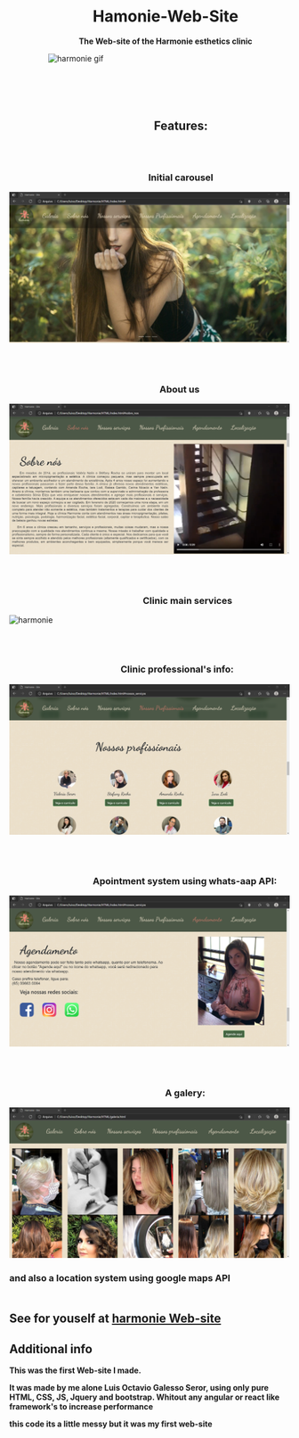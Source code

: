<div style="padding-left: 70px;">

<div style=" padding-left: 80px;"> 

# Hamonie-Web-Site 


</div> 


<div style="padding-left: 55px;">

**The Web-site of the Harmonie esthetics clinic**

</div>

![harmonie gif](harmonie6.gif)
</div>


<div style = "padding-left: 260px; margin-top: 100px;">

## Features:

</div>
<div style = "padding-left: 250px; margin-top: 70px;">

### Initial carousel

</div>

![harmonie](screenshot/harmonie.png)

<div style = "padding-left: 270px; margin-top: 70px;">

### About us

</div>

![harmonie sobrenos](screenshot/harmonieSobrenos.png) 

<div style = "padding-left: 240px; margin-top: 70px;">

### Clinic main services

</div>

![harmonie](screenshot/harmonienossosServiços.png)

<div style = "padding-left: 200px; margin-top: 70px;">

 ### Clinic professional's info:
 </div>
 
![harmonie](screenshot/harmonieNossosProfissionais.png)

<div style = "padding-left: 150px; margin-top: 70px;">

### Apointment system using whats-aap API:

</div>

![harmonie](screenshot/harmonieAgendamento.png)

<div style = "padding-left: 280px; margin-top: 70px;">

### A galery: 

</div>

![harmonie](screenshot/harmonieGaleria.png)
### and also a location system using google maps API 

<div style = "margin-top: 50px;">

## See for youself at [harmonie Web-site](http://harmonieesteticaemicropigmentacao.com)

</div>

## Additional info

**This was the first Web-site I made.<p> 
It was made by me alone Luis Octavio Galesso Seror, using only pure HTML, CSS, JS, Jquery and bootstrap. Whitout any angular or react like framework's to increase performance**

**this code its a little messy but it was my first web-site**







